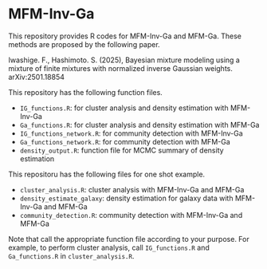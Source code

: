 # MFM-Inv-Ga
This repository provides R codes for MFM-Inv-Ga and MFM-Ga. These methods are proposed by the following paper.

Iwashige. F., Hashimoto. S. (2025), Bayesian mixture modeling using a mixture of finite mixtures with normalized inverse Gaussian weights. 	arXiv:2501.18854

This repository has the following function files. 

* ```IG_functions.R```: for cluster analysis and density estimation with MFM-Inv-Ga  
* ```Ga_functions.R```: for cluster analysis and density estimation with MFM-Ga  
* ```IG_functions_network.R```: for community detection with MFM-Inv-Ga  
* ```Ga_functions_network.R```: for community detection with MFM-Ga
* ```density_output.R```: function file for MCMC summary of density estimation 

This repositoru has the following files for one shot example.

* ```cluster_analysis.R```: cluster analysis with MFM-Inv-Ga and MFM-Ga 
* ```density_estimate_galaxy```: density estimation for galaxy data with MFM-Inv-Ga and MFM-Ga
* ```community_detection.R```: community detection with MFM-Inv-Ga and MFM-Ga

Note that call the appropriate function file according to your purpose. For example, to perform cluster analysis, call ```IG_functions.R``` and ```Ga_functions.R``` in ```cluster_analysis.R```.
